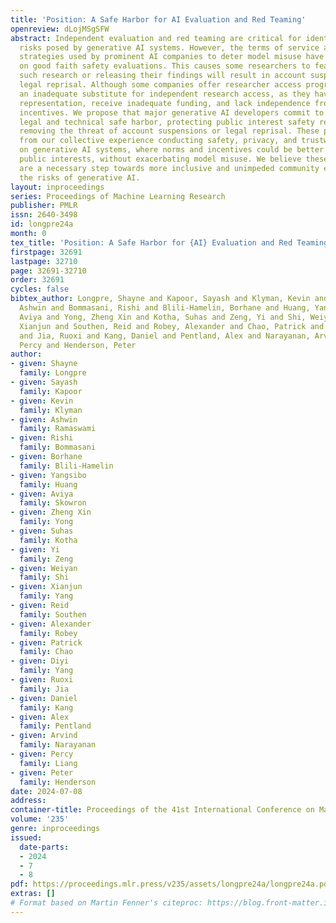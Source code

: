 ```yaml
---
title: 'Position: A Safe Harbor for AI Evaluation and Red Teaming'
openreview: dLojMSgSFW
abstract: Independent evaluation and red teaming are critical for identifying the
  risks posed by generative AI systems. However, the terms of service and enforcement
  strategies used by prominent AI companies to deter model misuse have disincentives
  on good faith safety evaluations. This causes some researchers to fear that conducting
  such research or releasing their findings will result in account suspensions or
  legal reprisal. Although some companies offer researcher access programs, they are
  an inadequate substitute for independent research access, as they have limited community
  representation, receive inadequate funding, and lack independence from corporate
  incentives. We propose that major generative AI developers commit to providing a
  legal and technical safe harbor, protecting public interest safety research and
  removing the threat of account suspensions or legal reprisal. These proposals emerged
  from our collective experience conducting safety, privacy, and trustworthiness research
  on generative AI systems, where norms and incentives could be better aligned with
  public interests, without exacerbating model misuse. We believe these commitments
  are a necessary step towards more inclusive and unimpeded community efforts to tackle
  the risks of generative AI.
layout: inproceedings
series: Proceedings of Machine Learning Research
publisher: PMLR
issn: 2640-3498
id: longpre24a
month: 0
tex_title: 'Position: A Safe Harbor for {AI} Evaluation and Red Teaming'
firstpage: 32691
lastpage: 32710
page: 32691-32710
order: 32691
cycles: false
bibtex_author: Longpre, Shayne and Kapoor, Sayash and Klyman, Kevin and Ramaswami,
  Ashwin and Bommasani, Rishi and Blili-Hamelin, Borhane and Huang, Yangsibo and Skowron,
  Aviya and Yong, Zheng Xin and Kotha, Suhas and Zeng, Yi and Shi, Weiyan and Yang,
  Xianjun and Southen, Reid and Robey, Alexander and Chao, Patrick and Yang, Diyi
  and Jia, Ruoxi and Kang, Daniel and Pentland, Alex and Narayanan, Arvind and Liang,
  Percy and Henderson, Peter
author:
- given: Shayne
  family: Longpre
- given: Sayash
  family: Kapoor
- given: Kevin
  family: Klyman
- given: Ashwin
  family: Ramaswami
- given: Rishi
  family: Bommasani
- given: Borhane
  family: Blili-Hamelin
- given: Yangsibo
  family: Huang
- given: Aviya
  family: Skowron
- given: Zheng Xin
  family: Yong
- given: Suhas
  family: Kotha
- given: Yi
  family: Zeng
- given: Weiyan
  family: Shi
- given: Xianjun
  family: Yang
- given: Reid
  family: Southen
- given: Alexander
  family: Robey
- given: Patrick
  family: Chao
- given: Diyi
  family: Yang
- given: Ruoxi
  family: Jia
- given: Daniel
  family: Kang
- given: Alex
  family: Pentland
- given: Arvind
  family: Narayanan
- given: Percy
  family: Liang
- given: Peter
  family: Henderson
date: 2024-07-08
address:
container-title: Proceedings of the 41st International Conference on Machine Learning
volume: '235'
genre: inproceedings
issued:
  date-parts:
  - 2024
  - 7
  - 8
pdf: https://proceedings.mlr.press/v235/assets/longpre24a/longpre24a.pdf
extras: []
# Format based on Martin Fenner's citeproc: https://blog.front-matter.io/posts/citeproc-yaml-for-bibliographies/
---
```

